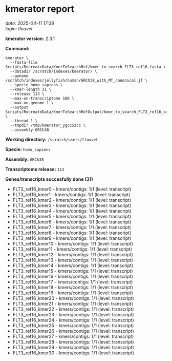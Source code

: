 # kmerator report
*date: 2025-04-11 17:36*  
*login: tlouvet*

**kmerator version:** 2.3.1

**Command:**

```
kmerator \
  --fasta-file Scripts/RecreateData/KmerToSearchRef/kmer_to_search_FLT3_ref16.fasta \
  --datadir /scratch/indexes/kmerator/ \
  --genome /scratch/indexes/jellyfish/human/GRCh38_with_MT_canonical.jf \
  --specie homo_sapiens \
  --kmer-length 31 \
  --release 113 \
  --max-on-transcriptome 100 \
  --max-on-genome 1 \
  --output Scripts/RecreateData/KmerToSearchRefOutput/kmer_to_search_FLT3_ref16_output \
  --thread 1 \
  --tmpdir /tmp/kmerator_ygcc5zcc \
  --assembly GRCh38
```

**Working directory:** `/scratch/users/tlouvet`

**Specie:** `homo_sapiens`

**Assembly:** `GRCh38`

**Transcriptome release:** `113`

**Genes/transcripts succesfully done (31)**

- FLT3_ref16_kmer0 - kmers/contigs: 1/1 (level: transcript)
- FLT3_ref16_kmer1 - kmers/contigs: 1/1 (level: transcript)
- FLT3_ref16_kmer2 - kmers/contigs: 1/1 (level: transcript)
- FLT3_ref16_kmer3 - kmers/contigs: 1/1 (level: transcript)
- FLT3_ref16_kmer4 - kmers/contigs: 1/1 (level: transcript)
- FLT3_ref16_kmer5 - kmers/contigs: 1/1 (level: transcript)
- FLT3_ref16_kmer6 - kmers/contigs: 1/1 (level: transcript)
- FLT3_ref16_kmer7 - kmers/contigs: 1/1 (level: transcript)
- FLT3_ref16_kmer8 - kmers/contigs: 1/1 (level: transcript)
- FLT3_ref16_kmer9 - kmers/contigs: 1/1 (level: transcript)
- FLT3_ref16_kmer10 - kmers/contigs: 1/1 (level: transcript)
- FLT3_ref16_kmer11 - kmers/contigs: 1/1 (level: transcript)
- FLT3_ref16_kmer12 - kmers/contigs: 1/1 (level: transcript)
- FLT3_ref16_kmer13 - kmers/contigs: 1/1 (level: transcript)
- FLT3_ref16_kmer14 - kmers/contigs: 1/1 (level: transcript)
- FLT3_ref16_kmer15 - kmers/contigs: 1/1 (level: transcript)
- FLT3_ref16_kmer16 - kmers/contigs: 1/1 (level: transcript)
- FLT3_ref16_kmer17 - kmers/contigs: 1/1 (level: transcript)
- FLT3_ref16_kmer18 - kmers/contigs: 1/1 (level: transcript)
- FLT3_ref16_kmer19 - kmers/contigs: 1/1 (level: transcript)
- FLT3_ref16_kmer20 - kmers/contigs: 1/1 (level: transcript)
- FLT3_ref16_kmer21 - kmers/contigs: 1/1 (level: transcript)
- FLT3_ref16_kmer22 - kmers/contigs: 1/1 (level: transcript)
- FLT3_ref16_kmer23 - kmers/contigs: 1/1 (level: transcript)
- FLT3_ref16_kmer24 - kmers/contigs: 1/1 (level: transcript)
- FLT3_ref16_kmer25 - kmers/contigs: 1/1 (level: transcript)
- FLT3_ref16_kmer26 - kmers/contigs: 1/1 (level: transcript)
- FLT3_ref16_kmer27 - kmers/contigs: 1/1 (level: transcript)
- FLT3_ref16_kmer28 - kmers/contigs: 1/1 (level: transcript)
- FLT3_ref16_kmer29 - kmers/contigs: 1/1 (level: transcript)
- FLT3_ref16_kmer30 - kmers/contigs: 1/1 (level: transcript)
